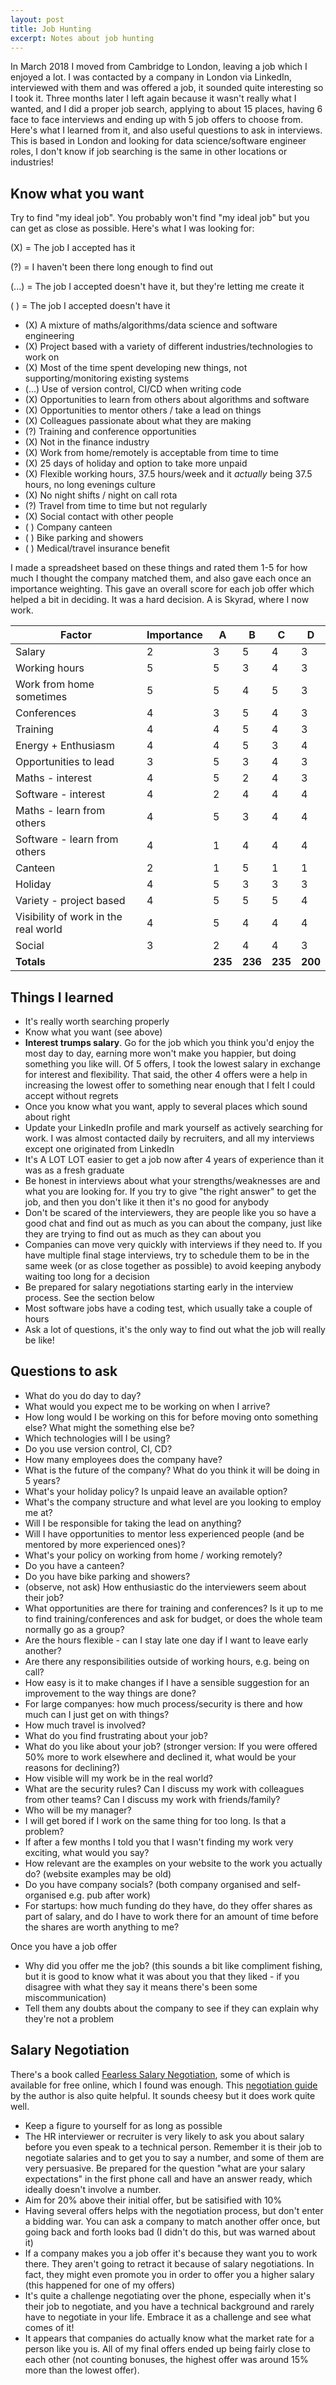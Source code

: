 ```yaml
---
layout: post
title: Job Hunting
excerpt: Notes about job hunting
---
```


In March 2018 I moved from Cambridge to London, leaving a job which I enjoyed a lot. I was contacted by a company in London via LinkedIn, interviewed with them and was offered a job, it sounded quite interesting so I took it. Three months later I left again because it wasn't really what I wanted, and I did a proper job search, applying to about 15 places, having 6 face to face interviews and ending up with 5 job offers to choose from. Here's what I learned from it, and also useful questions to ask in interviews. This is based in London and looking for data science/software engineer roles, I don't know if job searching is the same in other locations or industries!

## Know what you want
Try to find "my ideal job". You probably won't find "my ideal job" but you can get as close as possible.
Here's what I was looking for:

(X) = The job I accepted has it

(?) = I haven't been there long enough to find out

(...) = The job I accepted doesn't have it, but they're letting me create it

( ) = The job I accepted doesn't have it

* (X) A mixture of maths/algorithms/data science and software engineering
* (X) Project based with a variety of different industries/technologies to work on
* (X) Most of the time spent developing new things, not supporting/monitoring existing systems
* (...) Use of version control, CI/CD when writing code
* (X) Opportunities to learn from others about algorithms and software
* (X) Opportunities to mentor others / take a lead on things
* (X) Colleagues passionate about what they are making
* (?) Training and conference opportunities
* (X) Not in the finance industry
* (X) Work from home/remotely is acceptable from time to time
* (X) 25 days of holiday and option to take more unpaid
* (X) Flexible working hours, 37.5 hours/week and it *actually* being 37.5 hours, no long evenings culture
* (X) No night shifts / night on call rota
* (?) Travel from time to time but not regularly
* (X) Social contact with other people
* ( ) Company canteen
* ( ) Bike parking and showers
* ( ) Medical/travel insurance benefit

I made a spreadsheet based on these things and rated them 1-5 for how much I thought the company matched them, and also gave each once an importance weighting. This gave an overall score for each job offer which helped a bit in deciding. It was a hard decision. A is Skyrad, where I now work.

| Factor | Importance | A | B | C | D |
| --- | --- | --- | --- | --- | --- |
| Salary | 2 | 3 | 5 | 4 | 3 |
| Working hours | 5 | 5 | 3 | 4 | 3 |
| Work from home sometimes | 5 | 5 | 4 | 5 | 3 |
| Conferences | 4 | 3 | 5 | 4 | 3 |
| Training | 4 | 4 | 5 | 4 | 3 |
| Energy + Enthusiasm | 4 | 4 | 5 | 3 | 4 |
| Opportunities to lead | 3 | 5 | 3 | 4 | 3 |
| Maths - interest | 4 | 5 | 2 | 4 | 3 |
| Software - interest | 4 | 2 | 4 | 4 | 4 |
| Maths - learn from others | 4 | 5 | 3 | 4 | 4 |
| Software - learn from others | 4 | 1 | 4 | 4 | 4 |
| Canteen | 2 | 1 | 5 | 1 | 1 |
| Holiday | 4 | 5 | 3 | 3 | 3 |
| Variety - project based | 4 | 5 | 5 | 5 | 4 |
| Visibility of work in the real world | 4 | 5 | 4 | 4 | 4 |
| Social | 3 | 2 | 4 | 4 | 3 |
| **Totals** |  | **235** | **236** | **235** | **200** |


## Things I learned

* It's really worth searching properly
* Know what you want (see above)
* **Interest trumps salary**. Go for the job which you think you'd enjoy the most day to day, earning more won't make you happier, but doing something you like will. Of 5 offers, I took the lowest salary in exchange for interest and flexibility. That said, the other 4 offers were a help in increasing the lowest offer to something near enough that I felt I could accept without regrets
* Once you know what you want, apply to several places which sound about right
* Update your LinkedIn profile and mark yourself as actively searching for work. I was almost contacted daily by recruiters, and all my interviews except one originated from LinkedIn
* It's A LOT LOT easier to get a job now after 4 years of experience than it was as a fresh graduate
* Be honest in interviews about what your strengths/weaknesses are and what you are looking for. If you try to give "the right answer" to get the job, and then you don't like it then it's no good for anybody
* Don't be scared of the interviewers, they are people like you so have a good chat and find out as much as you can about the company, just like they are trying to find out as much as they can about you
* Companies can move very quickly with interviews if they need to. If you have multiple final stage interviews, try to schedule them to be in the same week (or as close together as possible) to avoid keeping anybody waiting too long for a decision
* Be prepared for salary negotiations starting early in the interview process. See the section below
* Most software jobs have a coding test, which usually take a couple of hours
* Ask a lot of questions, it's the only way to find out what the job will really be like!

## Questions to ask
* What do you do day to day?
* What would you expect me to be working on when I arrive?
* How long would I be working on this for before moving onto something else? What might the something else be?
* Which technologies will I be using?
* Do you use version control, CI, CD?
* How many employees does the company have?
* What is the future of the company? What do you think it will be doing in 5 years?
* What's your holiday policy? Is unpaid leave an available option?
* What's the company structure and what level are you looking to employ me at?
* Will I be responsible for taking the lead on anything?
* Will I have opportunities to mentor less experienced people (and be mentored by more experienced ones)?
* What's your policy on working from home / working remotely?
* Do you have a canteen?
* Do you have bike parking and showers?
* (observe, not ask) How enthusiastic do the interviewers seem about their job?
* What opportunities are there for training and conferences? Is it up to me to find training/conferences and ask for budget, or does the whole team normally go as a group?
* Are the hours flexible - can I stay late one day if I want to leave early another?
* Are there any responsibilities outside of working hours, e.g. being on call?
* How easy is it to make changes if I have a sensible suggestion for an improvement to the way things are done?
* For large companyes: how much process/security is there and how much can I just get on with things?
* How much travel is involved?
* What do you find frustrating about your job?
* What do you like about your job? (stronger version: If you were offered 50% more to work elsewhere and declined it, what would be your reasons for declining?)
* How visible will my work be in the real world?
* What are the security rules? Can I discuss my work with colleagues from other teams? Can I discuss my work with friends/family?
* Who will be my manager?
* I will get bored if I work on the same thing for too long. Is that a problem?
* If after a few months I told you that I wasn't finding my work very exciting, what would you say?
* How relevant are the examples on your website to the work you actually do? (website examples may be old)
* Do you have company socials? (both company organised and self-organised e.g. pub after work)
* For startups: how much funding do they have, do they offer shares as part of salary, and do I have to work there for an amount of time before the shares are worth anything to me?

Once you have a job offer
* Why did you offer me the job? (this sounds a bit like compliment fishing, but it is good to know what it was about you that they liked - if you disagree with what they say it means there's been some miscommunication)
* Tell them any doubts about the company to see if they can explain why they're not a problem

## Salary Negotiation
There's a book called [Fearless Salary Negotiation](https://fearlesssalarynegotiation.com/book/), some of which is available for free online, which I found was enough. This [negotiation guide](https://fearlesssalarynegotiation.com/salary-negotiation-guide/) by the author is also quite helpful. It sounds cheesy but it does work quite well.

* Keep a figure to yourself for as long as possible
* The HR interviewer or recruiter is very likely to ask you about salary before you even speak to a technical person. Remember it is their job to negotiate salaries and to get you to say a number, and some of them are very persuasive. Be prepared for the question "what are your salary expectations" in the first phone call and have an answer ready, which ideally doesn't involve a number.
* Aim for 20% above their initial offer, but be satisified with 10%
* Having several offers helps with the negotiation process, but don't enter a bidding war. You can ask a company to match another offer once, but going back and forth looks bad (I didn't do this, but was warned about it)
* If a company makes you a job offer it's because they want you to work there. They aren't going to retract it because of salary negotiations. In fact, they might even promote you in order to offer you a higher salary (this happened for one of my offers)
* It's quite a challenge negotiating over the phone, especially when it's their job to negotiate, and you have a technical background and rarely have to negotiate in your life. Embrace it as a challenge and see what comes of it!
* It appears that companies do actually know what the market rate for a person like you is. All of my final offers ended up being fairly close to each other (not counting bonuses, the highest offer was around 15% more than the lowest offer).
